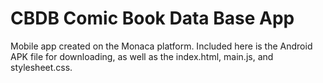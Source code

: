 # CBDB Comic Book Data Base App

Mobile app created on the Monaca platform. Included here is the Android APK file for downloading, as well as the index.html, main.js, and stylesheet.css.
 
